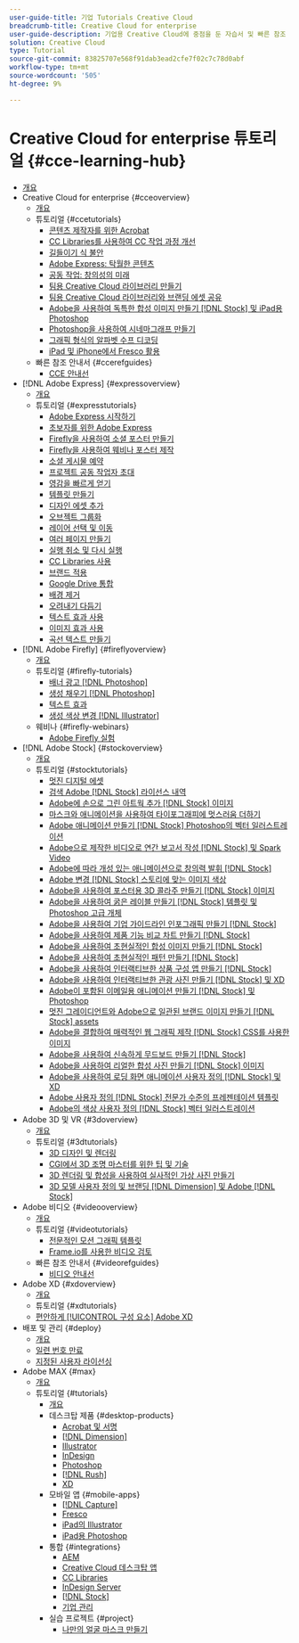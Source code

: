 ```yaml
---
user-guide-title: 기업 Tutorials Creative Cloud
breadcrumb-title: Creative Cloud for enterprise
user-guide-description: 기업용 Creative Cloud에 중점을 둔 자습서 및 빠른 참조 안내서 보기
solution: Creative Cloud
type: Tutorial
source-git-commit: 83825707e568f91dab3ead2cfe7f02c7c78d0abf
workflow-type: tm+mt
source-wordcount: '505'
ht-degree: 9%

---
```



# Creative Cloud for enterprise 튜토리얼 {#cce-learning-hub}

+ [개요](overview.md)
+ Creative Cloud for enterprise {#cceoverview}
   + [개요](cce/overview-cce.md)
   + 튜토리얼 {#ccetutorials}
      + [콘텐츠 제작자를 위한 Acrobat](cce/acrobat-content-creators.md)
      + [CC Libraries를 사용하여 CC 작업 과정 개선](cce/cc-workflows-cc-libraries.md)
      + [길들이기 식 불안](cce/taming-type-anxiety.md)
      + [Adobe Express: 탁월한 콘텐츠](cce/adobe-express-content-that-stands-out.md)
      + [공동 작업: 창의성의 미래](cce/collaboration-the-future-of-creativity.md)
      + [팀용 Creative Cloud 라이브러리 만들기](cce/ccteamlibraries.md)
      + [팀용 Creative Cloud 라이브러리와 브랜딩 에셋 공유](cce/sharecclibraries.md)
      + [Adobe을 사용하여 독특한 합성 이미지 만들기 [!DNL Stock] 및 iPad용 Photoshop](cce/compositepsipad.md)
      + [Photoshop을 사용하여 시네마그래프 만들기](cce/cinemagraphps.md)
      + [그래픽 형식의 알파벳 수프 디코딩](cce/alphabetsoup.md)
      + [iPad 및 iPhone에서 Fresco 활용](cce/frescoworkshop.md)
   + 빠른 참조 안내서 {#ccerefguides}
      + [CCE 안내선](quick-reference/overview-ref.md)
+ [!DNL Adobe Express] {#expressoverview}
   + [개요](express/overview-express.md)
   + 튜토리얼 {#expresstutorials}
      + [Adobe Express 시작하기](express/get-started.md)
      + [초보자를 위한 Adobe Express](express/adobe-express-beginners.md)
      + [Firefly을 사용하여 소셜 포스터 만들기](express/create-social-posters.md)
      + [Firefly을 사용하여 웨비나 포스터 제작](express/create-webinar-poster.md)
      + [소셜 게시물 예약](express/schedule.md)
      + [프로젝트 공동 작업자 초대](express/collaborate.md)
      + [영감을 빠르게 얻기](express/get-inspiration.md)
      + [템플릿 만들기](express/create-templates.md)
      + [디자인 에셋 추가](express/add-design-assets.md)
      + [오브젝트 그룹화](express/group-objects.md)
      + [레이어 선택 및 이동](express/layers.md)
      + [여러 페이지 만들기](express/multiple-pages.md)
      + [실행 취소 및 다시 실행](express/undo-redo.md)
      + [CC Libraries 사용](express/cc-libraries.md)
      + [브랜드 적용](express/brand.md)
      + [Google Drive 통합](express/google-drive.md)
      + [배경 제거](express/remove-background.md)
      + [오려내기 다듬기](express/refine-cutout.md)
      + [텍스트 효과 사용](express/text-effects.md)
      + [이미지 효과 사용](express/image-effects.md)
      + [곡선 텍스트 만들기](express/create-curved-text.md)
+ [!DNL Adobe Firefly] {#fireflyoverview}
   + [개요](firefly/overview-firefly.md)
   + 튜토리얼 {#firefly-tutorials}
      + [배너 광고 [!DNL Photoshop]](firefly/web-banner-ad.md)
      + [생성 채우기 [!DNL Photoshop]](firefly/generative-fill.md)
      + [텍스트 효과](firefly/text-effects.md)
      + [생성 색상 변경 [!DNL Illustrator]](firefly/generative-recolor.md)
   + 웨비나 {#firefly-webinars}
      + [Adobe Firefly 실험](firefly/webinar-experimenting.md)
+ [!DNL Adobe Stock] {#stockoverview}
   + [개요](stock/overview-stock.md)
   + 튜토리얼 {#stocktutorials}
      + [멋진 디지털 에셋](stock/stunning-digital-assets.md)
      + [검색 Adobe [!DNL Stock] 라이선스 내역](stock/searchstock.md)
      + [Adobe에 손으로 그린 아트웍 추가 [!DNL Stock] 이미지](stock/handdrawn.md)
      + [마스크와 애니메이션을 사용하여 타이포그래피에 멋스러움 더하기](stock/flairtypography.md)
      + [Adobe 애니메이션 만들기 [!DNL Stock] Photoshop의 벡터 일러스트레이션](stock/animatevector.md)
      + [Adobe으로 제작한 비디오로 연간 보고서 작성 [!DNL Stock] 및 Spark Video](stock/annualreport.md)
      + [Adobe에 따라 개성 있는 애니메이션으로 창의력 발휘 [!DNL Stock]](stock/customanimations.md)
      + [Adobe 변경 [!DNL Stock] 스토리에 맞는 이미지 색상](stock/changecolors.md)
      + [Adobe을 사용하여 포스터용 3D 콜라주 만들기 [!DNL Stock] 이미지](stock/collage.md)
      + [Adobe을 사용하여 굵은 레이블 만들기 [!DNL Stock] 템플릿 및 Photoshop 고급 개체](stock/boldlabel.md)
      + [Adobe을 사용하여 기업 가이드라인 인포그래픽 만들기 [!DNL Stock]](stock/infographic.md)
      + [Adobe을 사용하여 제품 기능 비교 차트 만들기 [!DNL Stock]](stock/featurecomparison.md)
      + [Adobe을 사용하여 초현실적인 합성 이미지 만들기 [!DNL Stock]](stock/surrealcomposite.md)
      + [Adobe을 사용하여 초현실적인 패턴 만들기 [!DNL Stock]](stock/surrealpattern.md)
      + [Adobe을 사용하여 인터랙티브한 상품 구성 앱 만들기 [!DNL Stock]](stock/productconfigurator.md)
      + [Adobe을 사용하여 인터랙티브한 관광 사진 만들기 [!DNL Stock] 및 XD](stock/interactivetourismphoto.md)
      + [Adobe이 포함된 이메일용 애니메이션 만들기 [!DNL Stock] 및 Photoshop](stock/animationemail.md)
      + [멋진 그레이디언트와 Adobe으로 일관된 브랜드 이미지 만들기 [!DNL Stock] assets](stock/brandgradients.md)
      + [Adobe을 결합하여 매력적인 웹 그래픽 제작 [!DNL Stock] CSS를 사용한 이미지](stock/webgraphics.md)
      + [Adobe을 사용하여 신속하게 무드보드 만들기 [!DNL Stock]](stock/moodboard.md)
      + [Adobe을 사용하여 리얼한 합성 사진 만들기 [!DNL Stock] 이미지](stock/realisticcomposite.md)
      + [Adobe을 사용하여 로딩 화면 애니메이션 사용자 정의 [!DNL Stock] 및 XD](stock/loadingscreen.md)
      + [Adobe 사용자 정의 [!DNL Stock] 전문가 수준의 프레젠테이션 템플릿](stock/presentationtemplate.md)
      + [Adobe의 색상 사용자 정의 [!DNL Stock] 벡터 일러스트레이션](stock/customizecolors.md)
+ Adobe 3D 및 VR {#3doverview}
   + [개요](3di/overview-3di.md)
   + 튜토리얼 {#3dtutorials}
      + [3D 디자인 및 렌더링](3di/substance-3d-stager.md)
      + [CGI에서 3D 조명 마스터를 위한 팁 및 기술](3di/mastering3dlighting.md)
      + [3D 렌더링 및 합성을 사용하여 실사적인 가상 사진 만들기](3di/photorealistic.md)
      + [3D 모델 사용자 정의 및 브랜딩 [!DNL Dimension] 및 Adobe [!DNL Stock]](3di/3ddimensionstock.md)
+ Adobe 비디오 {#videooverview}
   + [개요](dva/overview-dva.md)
   + 튜토리얼 {#videotutorials}
      + [전문적인 모션 그래픽 템플릿](dva/motion-graphics-templates.md)
      + [Frame.io를 사용한 비디오 검토](dva/video-review-frame-io.md)
   + 빠른 참조 안내서 {#videorefguides}
      + [비디오 안내선](dva/overview-dva-ref.md)
+ Adobe XD {#xdoverview}
   + [개요](xd/overview-xd.md)
   + 튜토리얼 {#xdtutorials}
   + [편안하게 [!UICONTROL 구성 요소] Adobe XD](xd/components.md)
+ 배포 및 관리 {#deploy}
   + [개요](deploy/overview-deploy.md)
   + [일련 번호 만료](deploy/cceserial.md)
   + [지정된 사용자 라이선싱](deploy/nameduserlicensing.md)
+ Adobe MAX {#max}
   + [개요](max/overview-max.md)
   + 튜토리얼 {#tutorials}
      + [개요](max/maxtutorials.md)
      + 데스크탑 제품 {#desktop-products}
         + [Acrobat 및 서명](max/acrobat-sign.md)
         + [[!DNL Dimension]](max/dimension.md)
         + [Illustrator](max/illustrator.md)
         + [InDesign](max/indesign.md)
         + [Photoshop](max/photoshop.md)
         + [[!DNL Rush]](max/rush.md)
         + [XD](max/xd.md)
      + 모바일 앱 {#mobile-apps}
         + [[!DNL Capture]](max/capture.md)
         + [Fresco](max/fresco.md)
         + [iPad의 Illustrator](max/illustratoripad.md)
         + [iPad용 Photoshop](max/photoshopipad.md)
      + 통합 {#integrations}
         + [AEM](max/aem.md)
         + [Creative Cloud 데스크탑 앱](max/creativeclouddesktopapp.md)
         + [CC Libraries](max/cclibraries.md)
         + [InDesign Server](max/indesignserver.md)
         + [[!DNL Stock]](max/stock.md)
         + [기업 관리](max/enterprise.md)
      + 실습 프로젝트 {#project}
         + [나만의 얼굴 마스크 만들기](max/handsonproject.md)